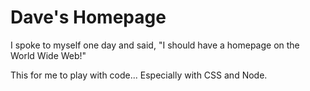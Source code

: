 Dave's Homepage 
===========

I spoke to myself one day and said, "I should have a homepage on the World Wide Web!"

This for me to play with code...
Especially with CSS and Node.

